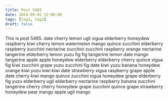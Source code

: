 ```yaml
---
title: Post 5465
date: 2024-09-01 12:00:00
tags: [tag1, tag2]
draft: false
---
```

This is post 5465.
date
cherry
lemon
ugli
xigua
elderberry
honeydew
raspberry
kiwi
cherry
lemon
watermelon
mango
quince
zucchini
elderberry
raspberry
zucchini
nectarine
zucchini
zucchini
raspberry
orange
nectarine
tangerine
elderberry
lemon
yuzu
fig
fig
tangerine
lemon
date
mango
tangerine
apple
apple
honeydew
elderberry
elderberry
cherry
quince
xigua
fig
kiwi
zucchini
grape
yuzu
zucchini
fig
date
kiwi
yuzu
banana
honeydew
orange
kiwi
yuzu
kiwi
kiwi
date
strawberry
xigua
raspberry
grape
apple
date
cherry
kiwi
mango
quince
zucchini
xigua
honeydew
grape
elderberry
fig
yuzu
elderberry
ugli
elderberry
nectarine
raspberry
banana
zucchini
tangerine
cherry
cherry
honeydew
grape
zucchini
quince
grape
strawberry
honeydew
pear
mango
apple
ugli
mango
